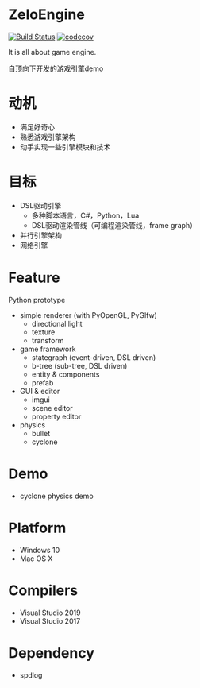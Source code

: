 # ZeloEngine

[![Build Status](https://travis-ci.org/gujans/travis-gtest-cmake-example.svg?branch=master)](https://travis-ci.org/gujans/travis-gtest-cmake-example) [![codecov](https://codecov.io/gh/gujans/travis-gtest-cmake-example/branch/master/graph/badge.svg)](https://codecov.io/gh/gujans/travis-gtest-cmake-example)

It is all about game engine.

自顶向下开发的游戏引擎demo

# 动机

* 满足好奇心
* 熟悉游戏引擎架构
* 动手实现一些引擎模块和技术

# 目标

* DSL驱动引擎
    * 多种脚本语言，C#，Python，Lua
    * DSL驱动渲染管线（可编程渲染管线，frame graph）
* 并行引擎架构
* 网络引擎

# Feature

Python prototype
* simple renderer (with PyOpenGL, PyGlfw)
    * directional light
    * texture
    * transform
* game framework
    * stategraph (event-driven, DSL driven)
    * b-tree (sub-tree, DSL driven)
    * entity & components
    * prefab
* GUI & editor
    * imgui
    * scene editor
    * property editor
* physics
    * bullet
    * cyclone

# Demo

* cyclone physics demo

# Platform

* Windows 10
* Mac OS X

# Compilers

* Visual Studio 2019
* Visual Studio 2017

# Dependency

* spdlog
